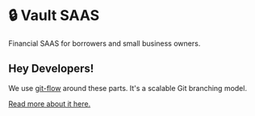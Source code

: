 # 🔒 Vault SAAS
Financial SAAS for borrowers and small business owners.

## Hey Developers!
We use [git-flow](https://github.com/nvie/gitflow) around these parts. It's a scalable Git branching model.

[Read more about it here.](https://jeffkreeftmeijer.com/git-flow/)
